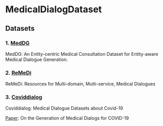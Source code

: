 # MedicalDialogDataset

## Datasets

### 1. [MedDG](https://github.com/lwgkzl/MedDG)
MedDG: An Entity-centric Medical Consultation Dataset for Entity-aware Medical Dialogue Generation.

### 2. [ReMeDi](https://github.com/yanguojun123/Medical-Dialogue)
ReMeDi: Resources for Multi-domain, Multi-service, Medical Dialogues

### 3. [Coviddialog](https://huggingface.co/datasets/UCSD-AI4H/covid_qa_ucsd)
Coviddialog: Medical Dialogue Datasets about Covid-19

[Paper](https://aclanthology.org/2021.acl-short.112.pdf): On the Generation of Medical Dialogs for COVID-19
